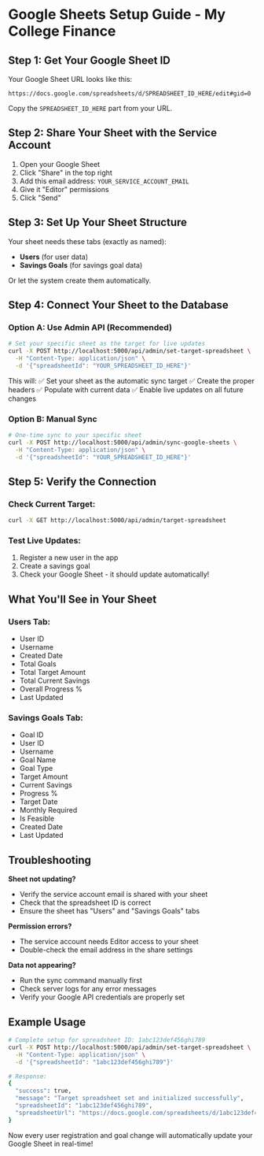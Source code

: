# Google Sheets Setup Guide - My College Finance

## Step 1: Get Your Google Sheet ID

Your Google Sheet URL looks like this:
```
https://docs.google.com/spreadsheets/d/SPREADSHEET_ID_HERE/edit#gid=0
```

Copy the `SPREADSHEET_ID_HERE` part from your URL.

## Step 2: Share Your Sheet with the Service Account

1. Open your Google Sheet
2. Click "Share" in the top right
3. Add this email address: `YOUR_SERVICE_ACCOUNT_EMAIL`
4. Give it "Editor" permissions
5. Click "Send"

## Step 3: Set Up Your Sheet Structure

Your sheet needs these tabs (exactly as named):
- **Users** (for user data)
- **Savings Goals** (for savings goal data)

Or let the system create them automatically.

## Step 4: Connect Your Sheet to the Database

### Option A: Use Admin API (Recommended)
```bash
# Set your specific sheet as the target for live updates
curl -X POST http://localhost:5000/api/admin/set-target-spreadsheet \
  -H "Content-Type: application/json" \
  -d '{"spreadsheetId": "YOUR_SPREADSHEET_ID_HERE"}'
```

This will:
✅ Set your sheet as the automatic sync target
✅ Create the proper headers
✅ Populate with current data
✅ Enable live updates on all future changes

### Option B: Manual Sync
```bash
# One-time sync to your specific sheet
curl -X POST http://localhost:5000/api/admin/sync-google-sheets \
  -H "Content-Type: application/json" \
  -d '{"spreadsheetId": "YOUR_SPREADSHEET_ID_HERE"}'
```

## Step 5: Verify the Connection

### Check Current Target:
```bash
curl -X GET http://localhost:5000/api/admin/target-spreadsheet
```

### Test Live Updates:
1. Register a new user in the app
2. Create a savings goal
3. Check your Google Sheet - it should update automatically!

## What You'll See in Your Sheet

### Users Tab:
- User ID
- Username  
- Created Date
- Total Goals
- Total Target Amount
- Total Current Savings
- Overall Progress %
- Last Updated

### Savings Goals Tab:
- Goal ID
- User ID
- Username
- Goal Name
- Goal Type
- Target Amount
- Current Savings
- Progress %
- Target Date
- Monthly Required
- Is Feasible
- Created Date
- Last Updated

## Troubleshooting

**Sheet not updating?**
- Verify the service account email is shared with your sheet
- Check that the spreadsheet ID is correct
- Ensure the sheet has "Users" and "Savings Goals" tabs

**Permission errors?**
- The service account needs Editor access to your sheet
- Double-check the email address in the share settings

**Data not appearing?**
- Run the sync command manually first
- Check server logs for any error messages
- Verify your Google API credentials are properly set

## Example Usage

```bash
# Complete setup for spreadsheet ID: 1abc123def456ghi789
curl -X POST http://localhost:5000/api/admin/set-target-spreadsheet \
  -H "Content-Type: application/json" \
  -d '{"spreadsheetId": "1abc123def456ghi789"}'

# Response:
{
  "success": true,
  "message": "Target spreadsheet set and initialized successfully",
  "spreadsheetId": "1abc123def456ghi789",
  "spreadsheetUrl": "https://docs.google.com/spreadsheets/d/1abc123def456ghi789/edit"
}
```

Now every user registration and goal change will automatically update your Google Sheet in real-time!